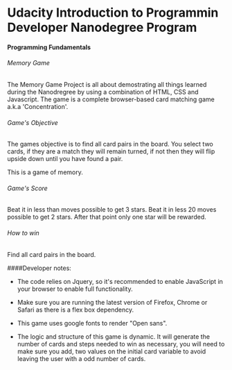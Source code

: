 # Udacity Introduction to Programmin Developer Nanodegree Program
#### Programming Fundamentals
###### Memory Game
The Memory Game Project is all about demostrating all things learned during the Nanodregree by using a combination of HTML, CSS and Javascript. The game is a complete browser-based card matching game a.k.a 'Concentration'.

###### Game's Objective
The games objective is to find all card pairs in the board.
You select two cards, if they are a match they will remain turned, if not then they will flip upside down until you have found a pair.

This is a game of memory. 

###### Game's Score
Beat it in less than moves possible to get 3 stars.
Beat it in less 20 moves possible to get 2 stars.
After that point only one star will be rewarded.

###### How to win
Find all card pairs in the board.


####Developer notes:

- The code relies on Jquery, so it's recommended to enable JavaScript in your browser to enable full functionality.

- Make sure you are running the latest version of Firefox, Chrome or Safari as there is a flex box dependency.

- This game uses google fonts to render "Open sans".

- The logic and structure of this game is dynamic. It will generate the number of cards and steps needed to win as necessary, you will need to make sure you add, two values on the initial card variable to avoid leaving the user with a odd number of cards.
